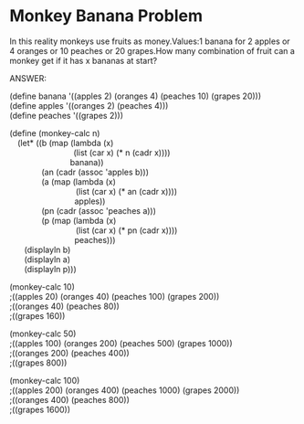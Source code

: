 # Monkey Banana Problem

In this reality monkeys use fruits as money.Values:1 banana for 2 apples or 4 oranges or 10 peaches or 20 grapes.How many combination of fruit can a monkey get if it has x bananas at start?

ANSWER:

(define banana  '((apples 2) (oranges 4) (peaches 10) (grapes 20)))<br/>
(define apples  '((oranges 2) (peaches 4)))<br/>
(define peaches '((grapes 2)))<br/>

(define (monkey-calc n)<br/>
&emsp;(let* ((b (map (lambda (x)<br/>
&emsp;&emsp;&emsp;&emsp;&emsp;&emsp;&emsp;&emsp;(list (car x) (* n (cadr x))))<br/>
&emsp;&emsp;&emsp;&emsp;&emsp;&emsp;&emsp;  banana))<br/>
&emsp;&emsp;&emsp;&emsp;(an (cadr (assoc 'apples b)))<br/>
&emsp;&emsp;&emsp;&emsp;(a  (map (lambda (x)<br/>
&emsp;&emsp;&emsp;&emsp;&emsp;&emsp;&emsp;&emsp; (list (car x) (* an (cadr x))))<br/>
&emsp;&emsp;&emsp;&emsp;&emsp;&emsp;&emsp;    apples))<br/>
&emsp;&emsp;&emsp;&emsp;(pn (cadr (assoc 'peaches a)))<br/>
&emsp;&emsp;&emsp;&emsp;(p  (map (lambda (x)<br/>
&emsp;&emsp;&emsp;&emsp;&emsp;&emsp;&emsp;&emsp; (list (car x) (* pn (cadr x))))<br/>
&emsp;&emsp;&emsp;&emsp;&emsp;&emsp;&emsp;    peaches)))<br/>
&emsp;   (displayln b)<br/>
&emsp;   (displayln a)<br/>
&emsp;   (displayln p)))<br/>


(monkey-calc 10)<br/>
;((apples 20) (oranges 40) (peaches 100) (grapes 200))<br/>
;((oranges 40) (peaches 80))<br/>
;((grapes 160))<br/>

(monkey-calc 50)<br/>
;((apples 100) (oranges 200) (peaches 500) (grapes 1000))<br/>
;((oranges 200) (peaches 400))<br/>
;((grapes 800))<br/>

(monkey-calc 100)<br/>
;((apples 200) (oranges 400) (peaches 1000) (grapes 2000))<br/>
;((oranges 400) (peaches 800))<br/>
;((grapes 1600))<br/>